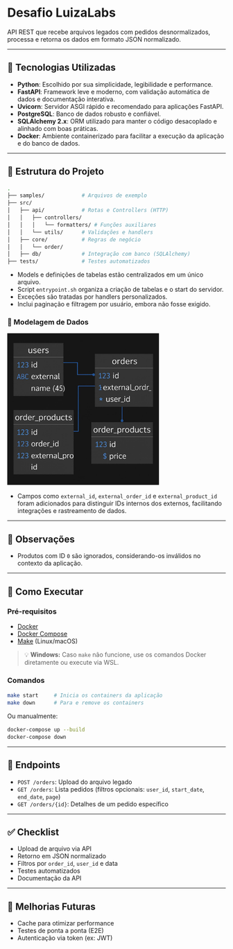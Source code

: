 # Desafio LuizaLabs

API REST que recebe arquivos legados com pedidos desnormalizados, processa e retorna os dados em formato JSON normalizado.

---

## 🔧 Tecnologias Utilizadas

- **Python**: Escolhido por sua simplicidade, legibilidade e performance.
- **FastAPI**: Framework leve e moderno, com validação automática de dados e documentação interativa.
- **Uvicorn**: Servidor ASGI rápido e recomendado para aplicações FastAPI.
- **PostgreSQL**: Banco de dados robusto e confiável.
- **SQLAlchemy 2.x**: ORM utilizado para manter o código desacoplado e alinhado com boas práticas.
- **Docker**: Ambiente containerizado para facilitar a execução da aplicação e do banco de dados.

---

## 📁 Estrutura do Projeto

```bash
.
├── samples/            # Arquivos de exemplo
├── src/
│   ├── api/            # Rotas e Controllers (HTTP)
│   │   ├── controllers/
│   │   │   └── formatters/ # Funções auxiliares
│   │   └── utils/      # Validações e handlers
│   ├── core/           # Regras de negócio
│   │   └── order/
│   ├── db/             # Integração com banco (SQLAlchemy)
├── tests/              # Testes automatizados
```

- Models e definições de tabelas estão centralizados em um único arquivo.
- Script `entrypoint.sh` organiza a criação de tabelas e o start do servidor.
- Exceções são tratadas por handlers personalizados.
- Inclui paginação e filtragem por usuário, embora não fosse exigido.

### 📐 Modelagem de Dados

<img src="docs/modelagem.png" width="350" />

- Campos como `external_id`, `external_order_id` e `external_product_id` foram adicionados para distinguir IDs internos dos externos, facilitando integrações e rastreamento de dados.

---

## 📝 Observações

- Produtos com ID `0` são ignorados, considerando-os inválidos no contexto da aplicação.

---

## 🚀 Como Executar

### Pré-requisitos

- [Docker](https://www.docker.com/)
- [Docker Compose](https://docs.docker.com/compose/)
- [Make](https://www.gnu.org/software/make/) (Linux/macOS)

> 💡 **Windows:** Caso `make` não funcione, use os comandos Docker diretamente ou execute via WSL.

### Comandos

```bash
make start     # Inicia os containers da aplicação
make down      # Para e remove os containers
```

Ou manualmente:

```bash
docker-compose up --build
docker-compose down
```

---

## 📡 Endpoints

- `POST /orders`: Upload do arquivo legado
- `GET /orders`: Lista pedidos (filtros opcionais: `user_id`, `start_date`, `end_date`, `page`)
- `GET /orders/{id}`: Detalhes de um pedido específico

---

## ✅ Checklist

- Upload de arquivo via API  
- Retorno em JSON normalizado  
- Filtros por `order_id`, `user_id` e data  
- Testes automatizados  
- Documentação da API  

---

## 🔭 Melhorias Futuras

- Cache para otimizar performance  
- Testes de ponta a ponta (E2E)  
- Autenticação via token (ex: JWT)  
